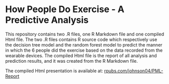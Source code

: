 How People Do Exercise - A Predictive Analysis
==========================

This repository contains two .R files, one R Markdown file and one compiled Html file. The two .R files contains R source code which respectively use the decision tree model and the random forest model to predict the manner in which the 6 people did the exercise based on the data recorded from the wearable devices. The compiled Html file is the report of all analysis and prediction results, and it was created from the R Markdown file.

The compiled Html presentation is available at: <a href="http://rpubs.com/johnson04/PML-Report">rpubs.com/johnson04/PML-Report</a>
